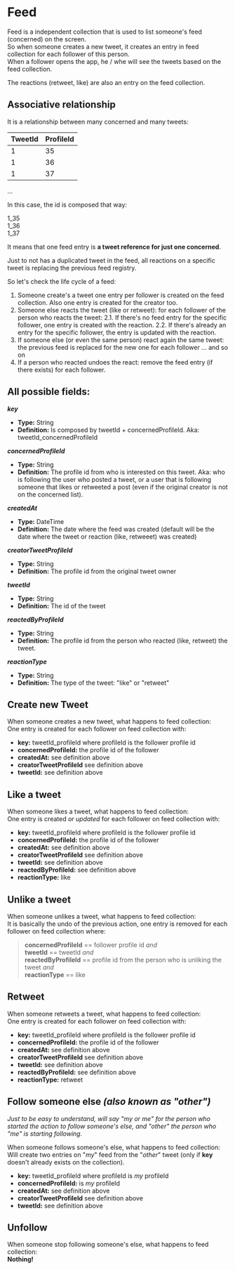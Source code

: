# Feed

Feed is a independent collection that is used to list someone's feed (concerned) on the screen.  
So when someone creates a new tweet, it creates an entry in feed collection for each follower of this person.  
When a follower opens the app, he / whe will see the tweets based on the feed collection. 

The reactions (retweet, like) are also an entry on the feed collection.

## Associative relationship

It is a relationship between many concerned and many tweets:

| TweetId   | ProfileId | 
| :---      | :---      |
| 1         | 35        |
| 1         | 36        |
| 1         | 37        |
...

In this case, the id is composed that way:

1_35  
1_36  
1_37  

It means that one feed entry is **a tweet reference for just one concerned**.

Just to not has a duplicated tweet in the feed, all reactions on a specific tweet is replacing the previous feed registry.

So let's check the life cycle of a feed:  
 
1. Someone create's a tweet one entry per follower is created on the feed collection. Also one entry is created for the creator too.
2. Someone else reacts the tweet (like or retweet): for each follower of the person who reacts the tweet:
    2.1. If there's no feed entry for the specific follower, one entry is created with the reaction.
    2.2. If there's already an entry for the specific follower, the entry is updated with the reaction.
3. If someone else (or even the same person) react again the same tweet: the previous feed is replaced for the new one for each follower
... and so on
4. If a person who reacted undoes the react: remove the feed entry (if there exists) for each follower.

## All possible fields:

***key***
- **Type:** String
- **Definition:** Is composed by tweetId + concernedProfileId. Aka: tweetId_concernedProfileId 

***concernedProfileId***
- **Type:** String
- **Definition:** The profile id from who is interested on this tweet. Aka: who is following the user who posted a tweet, or a user that is following someone that likes or retweeted a post (even if the original creator is not on the concerned list).

***createdAt***
- **Type:** DateTime
- **Definition:** The date where the feed was created (default will be the date where the tweet or reaction (like, retweeet) was created)

***creatorTweetProfileId***
- **Type:** String
- **Definition:** The profile id from the original tweet owner

***tweetId***
- **Type:** String
- **Definition:** The id of the tweet

***reactedByProfileId***
- **Type:** String
- **Definition:** The profile id from the person who reacted (like, retweet) the tweet.

***reactionType***
- **Type:** String
- **Definition:** The type of the tweet: "like" or "retweet"

## Create new Tweet

When someone creates a new tweet, what happens to feed collection:  
One entry is created for each follower on feed collection with:
- **key:** tweetId_profileId where profileId is the follower profile id
- **concernedProfileId:** the profile id of the follower
- **createdAt:** see definition above
- **creatorTweetProfileId** see definition above
- **tweetId:** see definition above

## Like a tweet

When someone likes a tweet, what happens to feed collection:  
One entry is created *or updated* for each follower on feed collection with:
- **key:** tweetId_profileId where profileId is the follower profile id
- **concernedProfileId:** the profile id of the follower
- **createdAt:** see definition above
- **creatorTweetProfileId** see definition above
- **tweetId:** see definition above
- **reactedByProfileId:** see definition above
- **reactionType:** like

## Unlike a tweet

When someone unlikes a tweet, what happens to feed collection:  
It is basically the undo of the previous action, one entry is removed for each follower on feed collection where:  
> **concernedProfileId** == follower profile id *and*  
> **tweetId** == tweetId *and*  
> **reactedByProfileId** == profile id from the person who is unliking the tweet *and*  
> **reactionType** == like  

## Retweet

When someone retweets a tweet, what happens to feed collection:  
One entry is created for each follower on feed collection with:
- **key:** tweetId_profileId where profileId is the follower profile id
- **concernedProfileId:** the profile id of the follower
- **createdAt:** see definition above
- **creatorTweetProfileId** see definition above
- **tweetId:** see definition above
- **reactedByProfileId:** see definition above
- **reactionType:** retweet

## Follow someone else *(also known as "other")*

*Just to be easy to understand, will say "my or me" for the person who started the action to follow someone's else, and "other" the person who "me" is starting following.*

When someone follows someone's else, what happens to feed collection:  
Will create two entries on "*my*" feed from the "*other*" tweet (only if **key** doesn't already exists on the collection).

- **key:** tweetId_profileId where profileId is *my* profileId
- **concernedProfileId:** is *my* profileId
- **createdAt:** see definition above
- **creatorTweetProfileId** see definition above
- **tweetId:** see definition above

## Unfollow 

When someone stop following someone's else, what happens to feed collection:  
**Nothing!**